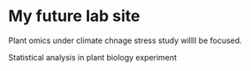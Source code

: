 # My future lab site

Plant omics under climate chnage stress study willll be focused.

Statistical analysis in plant biology experiment
